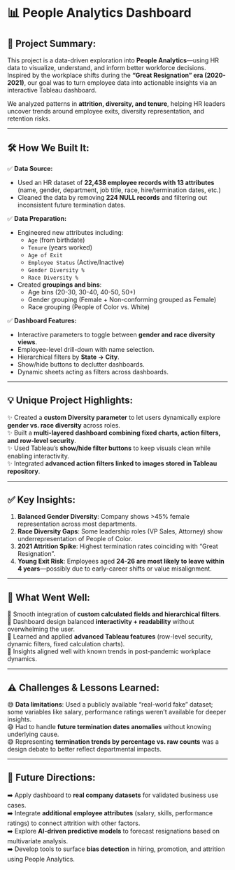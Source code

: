 # 📊 **People Analytics Dashboard**

## 📌 **Project Summary:**
This project is a data-driven exploration into **People Analytics**—using HR data to visualize, understand, and inform better workforce decisions. Inspired by the workplace shifts during the **“Great Resignation” era (2020-2021)**, our goal was to turn employee data into actionable insights via an interactive Tableau dashboard.

We analyzed patterns in **attrition, diversity, and tenure**, helping HR leaders uncover trends around employee exits, diversity representation, and retention risks.

---

## 🛠️ **How We Built It:**

✅ **Data Source:**
- Used an HR dataset of **22,438 employee records with 13 attributes** (name, gender, department, job title, race, hire/termination dates, etc.)  
- Cleaned the data by removing **224 NULL records** and filtering out inconsistent future termination dates.

✅ **Data Preparation:**
- Engineered new attributes including:
  - `Age` (from birthdate)
  - `Tenure` (years worked)
  - `Age of Exit`
  - `Employee Status` (Active/Inactive)
  - `Gender Diversity %`
  - `Race Diversity %`
- Created **groupings and bins**:
  - Age bins (20-30, 30-40, 40-50, 50+)
  - Gender grouping (Female + Non-conforming grouped as Female)
  - Race grouping (People of Color vs. White)

✅ **Dashboard Features:**
- Interactive parameters to toggle between **gender and race diversity views**.
- Employee-level drill-down with name selection.
- Hierarchical filters by **State → City**.
- Show/hide buttons to declutter dashboards.
- Dynamic sheets acting as filters across dashboards.

---

## 💡 **Unique Project Highlights:**

✨ Created a **custom Diversity parameter** to let users dynamically explore **gender vs. race diversity** across roles.  
✨ Built a **multi-layered dashboard combining fixed charts, action filters, and row-level security**.  
✨ Used Tableau’s **show/hide filter buttons** to keep visuals clean while enabling interactivity.  
✨ Integrated **advanced action filters linked to images stored in Tableau repository**.

---

## ✅ **Key Insights:**

1. **Balanced Gender Diversity**: Company shows >45% female representation across most departments.
2. **Race Diversity Gaps**: Some leadership roles (VP Sales, Attorney) show underrepresentation of People of Color.
3. **2021 Attrition Spike**: Highest termination rates coinciding with “Great Resignation”.
4. **Young Exit Risk**: Employees aged **24-26 are most likely to leave within 4 years**—possibly due to early-career shifts or value misalignment.

---

## 🎯 **What Went Well:**

🌟 Smooth integration of **custom calculated fields and hierarchical filters**.  
🌟 Dashboard design balanced **interactivity + readability** without overwhelming the user.  
🌟 Learned and applied **advanced Tableau features** (row-level security, dynamic filters, fixed calculation charts).  
🌟 Insights aligned well with known trends in post-pandemic workplace dynamics.

---

## ⚠️ **Challenges & Lessons Learned:**

😅 **Data limitations**: Used a publicly available “real-world fake” dataset; some variables like salary, performance ratings weren’t available for deeper insights.  
😅 Had to handle **future termination dates anomalies** without knowing underlying cause.  
😅 Representing **termination trends by percentage vs. raw counts** was a design debate to better reflect departmental impacts.

---

## 🚀 **Future Directions:**

➡️ Apply dashboard to **real company datasets** for validated business use cases.  
➡️ Integrate **additional employee attributes** (salary, skills, performance ratings) to connect attrition with other factors.  
➡️ Explore **AI-driven predictive models** to forecast resignations based on multivariate analysis.  
➡️ Develop tools to surface **bias detection** in hiring, promotion, and attrition using People Analytics.

